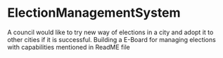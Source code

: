 # ElectionManagementSystem
A council would like to try new way of elections in a city and adopt it to other cities if it is successful. Building a E-Board for managing elections with capabilities mentioned in ReadME file
